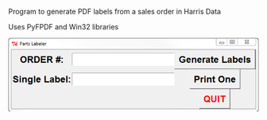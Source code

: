 Program to generate PDF labels from a sales order in Harris Data

Uses PyFPDF and Win32 libraries

![screenshot](screenshot.png)
